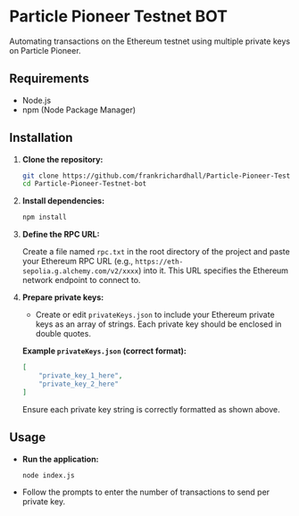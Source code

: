 # Particle Pioneer Testnet BOT

Automating transactions on the Ethereum testnet using multiple private keys on Particle Pioneer.

## Requirements

- Node.js
- npm (Node Package Manager)

## Installation

1. **Clone the repository:**

   ```bash
   git clone https://github.com/frankrichardhall/Particle-Pioneer-Testnet-bot.git
   cd Particle-Pioneer-Testnet-bot
   ```

2. **Install dependencies:**

   ```bash
   npm install
   ```

3. **Define the RPC URL:**

   Create a file named `rpc.txt` in the root directory of the project and paste your Ethereum RPC URL (e.g., `https://eth-sepolia.g.alchemy.com/v2/xxxx`) into it. This URL specifies the Ethereum network endpoint to connect to.

4. **Prepare private keys:**

   - Create or edit `privateKeys.json` to include your Ethereum private keys as an array of strings. Each private key should be enclosed in double quotes.

   **Example `privateKeys.json` (correct format):**
   ```json
   [
       "private_key_1_here",
       "private_key_2_here"
   ]
   ```

   Ensure each private key string is correctly formatted as shown above.

## Usage

- **Run the application:**

  ```bash
  node index.js
  ```

- Follow the prompts to enter the number of transactions to send per private key.
 
 
 
 
 
 
 
 
 
 
 
 
 
